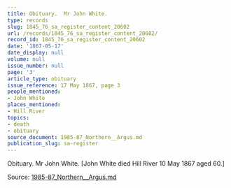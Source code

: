 ```yaml
---
title: Obituary.  Mr John White.
type: records
slug: 1845_76_sa_register_content_20602
url: /records/1845_76_sa_register_content_20602/
record_id: 1845_76_sa_register_content_20602
date: '1867-05-17'
date_display: null
volume: null
issue_number: null
page: '3'
article_type: obituary
issue_reference: 17 May 1867, page 3
people_mentioned:
- John White
places_mentioned:
- Hill River
topics:
- death
- obituary
source_document: 1985-87_Northern__Argus.md
publication_slug: sa-register
---
```


Obituary.  Mr John White.  [John White died Hill River 10 May 1867 aged 60.]

Source: [1985-87_Northern__Argus.md](/downloads/markdown/1985-87_Northern__Argus.md)
